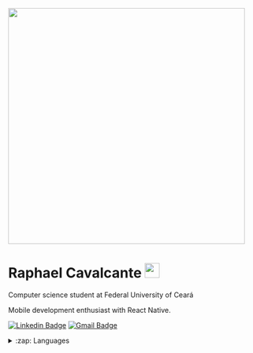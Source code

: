 <img src="https://i.imgur.com/28hRTv5.gif" width="480" align=”center”/>

# Raphael Cavalcante <img src="https://raw.githubusercontent.com/MartinHeinz/MartinHeinz/master/wave.gif" width="30px">
Computer science student at Federal University of Ceará


Mobile development enthusiast with React Native.


[![Linkedin Badge](https://img.shields.io/badge/-Levi%20Araújo-b32d00?style=flat-square&logo=Linkedin&logoColor=white&link=https://www.linkedin.com/in/leviaraujo/)](https://www.linkedin.com/in/raphaelcsilva/) [![Gmail Badge](https://img.shields.io/badge/-leviaraujo182@gmail.com-b32d00?style=flat-square&logo=Gmail&logoColor=white&link=mailto:leviaraujo182@gmail.com)](mailto:phael.ufc@gmail.com)


<details>
  <summary>:zap: Languages</summary>
  <img src="https://github-readme-stats.vercel.app/api/top-langs/?username=Raphael3c&layout=compact&bg_color=ffffff&text_color=333333">
</details>
